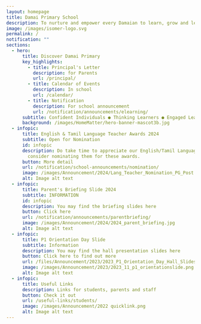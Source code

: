 ```yaml
---
layout: homepage
title: Damai Primary School
description: To nurture and empower every Damaian to learn, grow and lead.
image: /images/isomer-logo.svg
permalink: /
notification: ""
sections:
  - hero:
      title: Discover Damai Primary
      key_highlights:
        - title: Principal's Letter
          description: for Parents
          url: /principal/
        - title: Calendar of Events
          description: In school
          url: /calendar/
        - title: Notification
          description: For school announcement
          url: /notification/announcements/elearning/
      subtitle: Confident Individuals ● Thinking Learners ● Engaged Leaders
      background: /images/HomeMatter/hero-banner-mascot3b.jpg
  - infopic:
      title: English & Tamil Language Teacher Awards 2024
      subtitle: Open for Nomination
      id: infopic
      description: Do take time to appreciate our English/Tamil Language teachers and
        consider nominating them for these awards.
      button: More detail
      url: /notification/school-announcements/nomination/
      image: /images/Announcement/2024/Lang_Teacher_Nomination_PG_Post.png
      alt: Image alt text
  - infopic:
      title: Parent's Briefing Slide 2024
      subtitle: INFORMATION
      id: infopic
      description: You may find the briefing slides here
      button: Click here
      url: /notification/announcements/parentbriefing/
      image: /images/Announcement/2024/2024_parent_briefing.jpg
      alt: Image alt text
  - infopic:
      title: P1 Orientation Day Slide
      subtitle: Information
      description: You may find the hall presentation slides here
      button: Click here to find out more
      url: /files/Announcement/2023/2023_P1_Orientation_Day_Hall_Slides_Website.pdf
      image: /images/Announcement/2023/2023_11_p1_orientationslide.png
      alt: Image alt text
  - infopic:
      title: Useful Links
      description: Links for students, parents and staff
      button: Check it out
      url: /useful-links/students/
      image: /images/Announcement/2022 quicklink.png
      alt: Image alt text
---
```

